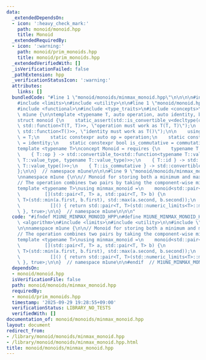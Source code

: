 ```yaml
---
data:
  _extendedDependsOn:
  - icon: ':heavy_check_mark:'
    path: monoid/monoid.hpp
    title: Monoid
  _extendedRequiredBy:
  - icon: ':warning:'
    path: monoid/prim_monoids.hpp
    title: monoid/prim_monoids.hpp
  _extendedVerifiedWith: []
  _isVerificationFailed: false
  _pathExtension: hpp
  _verificationStatusIcon: ':warning:'
  attributes:
    links: []
  bundledCode: "#line 1 \"monoid/monoids/minmax_monoid.hpp\"\n\n\n\n#include <algorithm>\n\
    #include <limits>\n#include <utility>\n\n#line 1 \"monoid/monoid.hpp\"\n\n\n\n\
    #include <functional>\n#include <type_traits>\n#include <concepts>\n\nnamespace\
    \ m1une {\n\ntemplate <typename T, auto operation, auto identity, bool commutative>\n\
    struct monoid {\n    static_assert(std::is_convertible_v<decltype(operation),\
    \ std::function<T(T, T)>>, \"operation must work as T(T, T)\");\n    static_assert(std::is_convertible_v<decltype(identity),\
    \ std::function<T()>>, \"identity must work as T()\");\n\n    using value_type\
    \ = T;\n    static constexpr auto op = operation;\n    static constexpr auto id\
    \ = identity;\n    static constexpr bool is_commutative = commutative;\n};\n\n\
    template <typename T>\nconcept Monoid = requires {\n    typename T::value_type;\n\
    \    { T::op } -> std::convertible_to<std::function<typename T::value_type(typename\
    \ T::value_type, typename T::value_type)>>;\n    { T::id } -> std::convertible_to<std::function<typename\
    \ T::value_type()>>;\n    { T::is_commutative } -> std::convertible_to<bool>;\n\
    };\n\n}  // namespace m1une\n\n\n#line 9 \"monoid/monoids/minmax_monoid.hpp\"\n\
    \nnamespace m1une {\n\n// Monoid for storing both a minimum and maximum value.\n\
    // The operation combines two pairs by taking the component-wise min and max.\n\
    template <typename T>\nusing minmax_monoid =\n    monoid<std::pair<T, T>,\n  \
    \         [](std::pair<T, T> a, std::pair<T, T> b) {\n               return std::pair<T,\
    \ T>(std::min(a.first, b.first), std::max(a.second, b.second));\n           },\n\
    \           []() { return std::pair<T, T>(std::numeric_limits<T>::max(), std::numeric_limits<T>::lowest());\
    \ }, true>;\n\n}  // namespace m1une\n\n\n"
  code: "#ifndef M1UNE_MINMAX_MONOID_HPP\n#define M1UNE_MINMAX_MONOID_HPP 1\n\n#include\
    \ <algorithm>\n#include <limits>\n#include <utility>\n\n#include \"../monoid.hpp\"\
    \n\nnamespace m1une {\n\n// Monoid for storing both a minimum and maximum value.\n\
    // The operation combines two pairs by taking the component-wise min and max.\n\
    template <typename T>\nusing minmax_monoid =\n    monoid<std::pair<T, T>,\n  \
    \         [](std::pair<T, T> a, std::pair<T, T> b) {\n               return std::pair<T,\
    \ T>(std::min(a.first, b.first), std::max(a.second, b.second));\n           },\n\
    \           []() { return std::pair<T, T>(std::numeric_limits<T>::max(), std::numeric_limits<T>::lowest());\
    \ }, true>;\n\n}  // namespace m1une\n\n#endif  // M1UNE_MINMAX_MONOID_HPP\n"
  dependsOn:
  - monoid/monoid.hpp
  isVerificationFile: false
  path: monoid/monoids/minmax_monoid.hpp
  requiredBy:
  - monoid/prim_monoids.hpp
  timestamp: '2025-09-29 19:28:55+09:00'
  verificationStatus: LIBRARY_NO_TESTS
  verifiedWith: []
documentation_of: monoid/monoids/minmax_monoid.hpp
layout: document
redirect_from:
- /library/monoid/monoids/minmax_monoid.hpp
- /library/monoid/monoids/minmax_monoid.hpp.html
title: monoid/monoids/minmax_monoid.hpp
---
```

